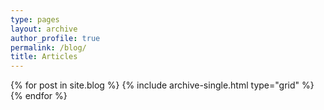 ```yaml
---
type: pages
layout: archive
author_profile: true
permalink: /blog/
title: Articles
---
```


<div class="grid__wrapper">
  {% for post in site.blog %}
    {% include archive-single.html type="grid" %}
  {% endfor %}
</div>